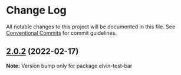 # Change Log

All notable changes to this project will be documented in this file.
See [Conventional Commits](https://conventionalcommits.org) for commit guidelines.

## [2.0.2](https://github.com/elvinn/test-mono/compare/elvin-test-bar@2.0.1...elvin-test-bar@2.0.2) (2022-02-17)

**Note:** Version bump only for package elvin-test-bar
